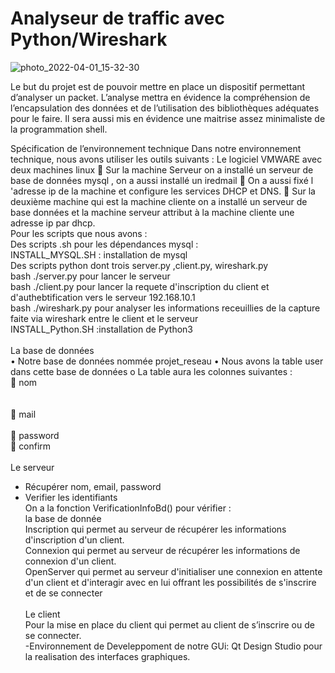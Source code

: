 # Analyseur de traffic avec Python/Wireshark

![photo_2022-04-01_15-32-30](https://user-images.githubusercontent.com/78869773/161454897-0b291e99-80b9-4fa9-86ce-76844d358741.jpg)

 
Le but du projet est de pouvoir mettre en place un dispositif permettant d’analyser un packet. L’analyse mettra en évidence la compréhension de l’encapsulation des données et de l’utilisation des bibliothèques adéquates pour le faire. Il sera aussi mis en évidence une maitrise assez minimaliste de la programmation shell. 

Spécification de l’environnement technique
Dans notre environnement technique, nous avons utiliser les outils suivants :
Le logiciel VMWARE avec deux machines linux 
	Sur la machine Serveur on a installé un serveur de base de données mysql , on a aussi installé un iredmail
	On a aussi fixé l 'adresse ip de la machine et configure les services DHCP et DNS.
	Sur la deuxième machine qui est la machine cliente on a installé un serveur de base données et la machine serveur attribut à la machine cliente une adresse ip par dhcp.<br/>
Pour les scripts que nous avons :<br/>
Des scripts .sh pour les dépendances mysql :<br/>
INSTALL_MYSQL.SH : installation de mysql<br/>
Des scripts python dont trois server.py ,client.py, wireshark.py<br/>
bash ./server.py pour lancer le serveur<br/>
bash ./client.py pour lancer la requete d'inscription du client et d'authebtification vers le serveur 192.168.10.1<br/>
bash ./wireshark.py pour analyser les informations receuillies de la capture faite via wireshark entre le client et le serveur<br/>
INSTALL_Python.SH :installation de Python3<br/>
<br/>
La base de données<br/>
•	Notre base de données nommée projet_reseau
•	Nous avons la table user dans cette base de données
o	La table aura les colonnes suivantes :<br/>
	nom<br/><br/><br/>
	mail<br/><br/>
	password<br/>
	confirm<br/><br/>
Le serveur<br/>
-	Récupérer  nom, email, password<br/>
-	Verifier les identifiants<br/>
On a  la fonction VerificationInfoBd() pour vérifier :<br/>
la base de donnée<br/>
Inscription qui permet au serveur de récupérer les informations d'inscription d'un client.<br/>
Connexion qui permet au serveur de récupérer les informations de connexion d'un client.<br/>
OpenServer qui permet au serveur d'initialiser une connexion en attente d'un client et d'interagir avec en lui offrant les possibilités de s'inscrire et de se connecter<br/><br/>
Le client<br/>
Pour la mise en place du client qui permet au client de s’inscrire ou de se connecter.<br/>
-Environnement de Develeppoment de notre GUi: Qt Design Studio pour la realisation des interfaces graphiques.
